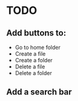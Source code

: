 # TODO

## Add buttons to:
* Go to home folder
* Create a file
* Create a folder
* Delete a file
* Delete a folder

## Add a search bar